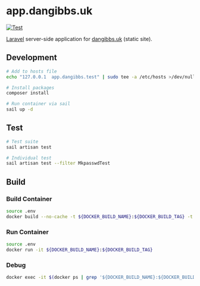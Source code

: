 # app.dangibbs.uk

[![Test](https://github.com/gibbs/app.dangibbs.uk/actions/workflows/test.yml/badge.svg)](https://github.com/gibbs/app.dangibbs.uk/actions/workflows/test.yml)

[Laravel](https://laravel.com/) server-side application for 
[dangibbs.uk](https://dangibbs.uk/) (static site).

## Development

```bash
# Add to hosts file
echo "127.0.0.1  app.dangibbs.test" | sudo tee -a /etc/hosts >/dev/null

# Install packages
composer install

# Run container via sail
sail up -d
```

## Test

```bash
# Test suite
sail artisan test

# Individual test
sail artisan test --filter MkpasswdTest
```

## Build

### Build Container

```bash
source .env
docker build --no-cache -t ${DOCKER_BUILD_NAME}:${DOCKER_BUILD_TAG} -t ${DOCKER_BUILD_NAME}:latest .
```

### Run Container

```bash
source .env
docker run -it ${DOCKER_BUILD_NAME}:${DOCKER_BUILD_TAG}
```

### Debug

```bash
docker exec -it $(docker ps | grep '${DOCKER_BUILD_NAME}:${DOCKER_BUILD_TAG}' | awk '{ print $1 }') /bin/bash
```
